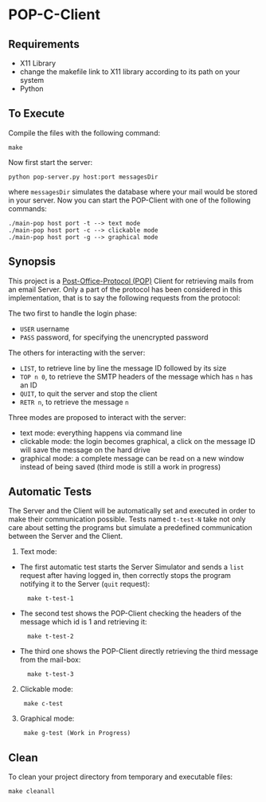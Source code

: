 # POP-C-Client

## Requirements

* X11 Library
* change the makefile link to X11 library according to its path on your system
* Python 

## To Execute

Compile the files with the following command:

	make
	
Now first start the server:

	python pop-server.py host:port messagesDir
	
where `messagesDir` simulates the database where your mail would be stored in your server. 
Now you can start the POP-Client with one of the following commands:

	./main-pop host port -t --> text mode
	./main-pop host port -c --> clickable mode
	./main-pop host port -g --> graphical mode 

## Synopsis

This project is a [Post-Office-Protocol (POP)](https://fr.wikipedia.org/wiki/Post_Office_Protocol) Client for retrieving mails from an email Server. Only a part of the protocol has been considered in this implementation, that is to say the following requests from the protocol:

The two first to handle the login phase:
* `USER` username
* `PASS` password, for specifying the unencrypted password

The others for interacting with the server:
* `LIST`, to retrieve line by line the message ID followed by its size
* `TOP n 0`, to retrieve the SMTP headers of the message which has `n` has an ID
* `QUIT`, to quit the server and stop the client
* `RETR n`, to retrieve the message `n`

Three modes are proposed to interact with the server:
* text mode: everything happens via command line
* clickable mode: the login becomes graphical, a click on the message ID will save the message on the hard drive
* graphical mode: a complete message can be read on a new window instead of being saved (third mode is still a work in progress)

## Automatic Tests

The Server and the Client will be automatically set and executed in order to make their communication possible.
Tests named `t-test-N` take not only care about setting the programs but simulate a predefined communication between the Server and the Client.

1. Text mode: 

* The first automatic test starts the Server Simulator and sends a `list` request after having logged in, then correctly stops the program notifying it to the Server (`quit` request):

		make t-test-1 

* The second test shows the POP-Client checking the headers of the message which id is 1 and retrieving it:

		make t-test-2
	
* The third one shows the POP-Client directly retrieving the third message from the mail-box:

		make t-test-3

2. Clickable mode:

		make c-test

3. Graphical mode:

		make g-test (Work in Progress)


## Clean

To clean your project directory from temporary and executable files:

	make cleanall
